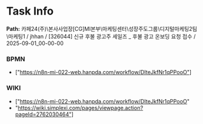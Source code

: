 # Task Info

**Path:** 카페24(주)\본사사업장\[CG]MI본부\마케팅센터\성장주도그룹\디지털마케팅2팀\마케팅1 / jhhan / [326044] 신규 후불 광고주 세일즈 _ 후불 광고 온보딩 요청 접수 / 2025-09-01_00-00-00

### BPMN
- ["https://n8n-mi-022-web.hanpda.com/workflow/DIteJkfNr1qPPooO"]

### WIKI
- ["https://n8n-mi-022-web.hanpda.com/workflow/DIteJkfNr1qPPooO"
- "https://wiki.simplexi.com/pages/viewpage.action?pageId=2762030464"]

